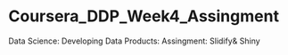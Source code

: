 # Coursera_DDP_Week4_Assingment
Data Science: Developing Data Products: Assingment: Slidify&amp; Shiny
